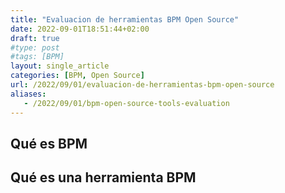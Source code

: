 ```yaml
---
title: "Evaluacion de herramientas BPM Open Source"
date: 2022-09-01T18:51:44+02:00
draft: true
#type: post
#tags: [BPM]
layout: single_article
categories: [BPM, Open Source]
url: /2022/09/01/evaluacion-de-herramientas-bpm-open-source
aliases: 
   - /2022/09/01/bpm-open-source-tools-evaluation
---
```


## Qué es BPM

## Qué es una herramienta BPM
